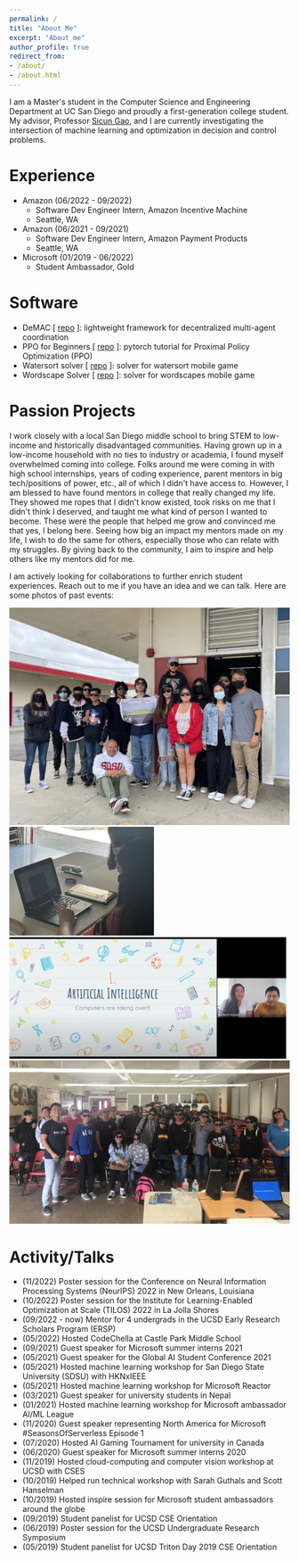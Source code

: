 ```yaml
---
permalink: /
title: "About Me"
excerpt: "About me"
author_profile: true
redirect_from:
- /about/
- /about.html
---
```

I am a Master's student in the Computer Science and Engineering Department at UC San Diego and proudly a first-generation college student. 
My advisor, Professor [Sicun Gao](https://scungao.github.io/), and I are currently investigating the intersection of machine learning and
optimization in decision and control problems.

# Experience
- Amazon (06/2022 - 09/2022)
  - Software Dev Engineer Intern, Amazon Incentive Machine
  - Seattle, WA
- Amazon (06/2021 - 09/2021)
  - Software Dev Engineer Intern, Amazon Payment Products
  - Seattle, WA
- Microsoft (01/2019 - 06/2022)
  - Student Ambassador, Gold

# Software
- DeMAC [ [repo](https://github.com/ericyangyu/DeMAC) ]: lightweight framework for decentralized multi-agent coordination
- PPO for Beginners [ [repo](https://github.com/ericyangyu/PPO-for-Beginners) ]: pytorch tutorial for Proximal Policy Optimization (PPO)
- Watersort solver [ [repo](https://github.com/ericyangyu/WatersortSolver) ]: solver for watersort mobile game
- Wordscape Solver [ [repo](https://github.com/ericyangyu/WordscapeSolverV2) ]: solver for wordscapes mobile game

# Passion Projects
I work closely with a local San Diego middle school to bring STEM to low-income and historically disadvantaged communities.
Having grown up in a low-income household with no ties to industry or academia, I found myself overwhelmed coming into college.
Folks around me were coming in with high school internships, years of coding experience, parent mentors in big tech/positions of power, etc.,
all of which I didn't have access to. However, I am blessed to have found mentors in college that really changed my life. 
They showed me ropes that I didn't know existed, took risks on me that I didn't think I deserved, and taught me what kind of person I wanted to become.
These were the people that helped me grow and convinced me that yes, I belong here. Seeing how big an impact my mentors made on my life, 
I wish to do the same for others, especially those who can relate with my struggles. By giving back to the community, I aim to inspire and 
help others like my mentors did for me. 

I am actively looking for collaborations to further enrich student experiences. Reach out to me if you have an idea
and we can talk. Here are some photos of past events:

<img src="./images/cpm/cpm_052722_0.jpg">
<img src="./images/cpm/cpm_052821_3.jpg" width="260">
<img src="./images/cpm/cpm_052321_inspire_1.jpg" width="500">
<img src="./images/cpm/cpm_022020_0.JPG">

# Activity/Talks 
- (11/2022) Poster session for the Conference on Neural Information Processing Systems (NeurIPS) 2022 in New Orleans, Louisiana
- (10/2022) Poster session for the Institute for Learning-Enabled Optimization at Scale (TILOS) 2022 in La Jolla Shores
- (09/2022 - now) Mentor for 4 undergrads in the UCSD Early Research Scholars Program (ERSP)
- (05/2022) Hosted CodeChella at Castle Park Middle School
- (09/2021) Guest speaker for Microsoft summer interns 2021
- (05/2021) Guest speaker for the Global AI Student Conference 2021
- (05/2021) Hosted machine learning workshop for San Diego State University (SDSU) with HKNxIEEE
- (05/2021) Hosted machine learning workshop for Microsoft Reactor
- (03/2021) Guest speaker for university students in Nepal
- (01/2021) Hosted machine learning workshop for Microsoft ambassador AI/ML League
- (11/2020) Guest speaker representing North America for Microsoft #SeasonsOfServerless Episode 1
- (07/2020) Hosted AI Gaming Tournament for university in Canada
- (06/2020) Guest speaker for Microsoft summer interns 2020
- (11/2019) Hosted cloud-computing and computer vision workshop at UCSD with CSES
- (10/2019) Helped run technical workshop with Sarah Guthals and Scott Hanselman
- (10/2019) Hosted inspire session for Microsoft student ambassadors around the globe
- (09/2019) Student panelist for UCSD CSE Orientation
- (06/2019) Poster session for the UCSD Undergraduate Research Symposium
- (05/2019) Student panelist for UCSD Triton Day 2019 CSE Orientation
